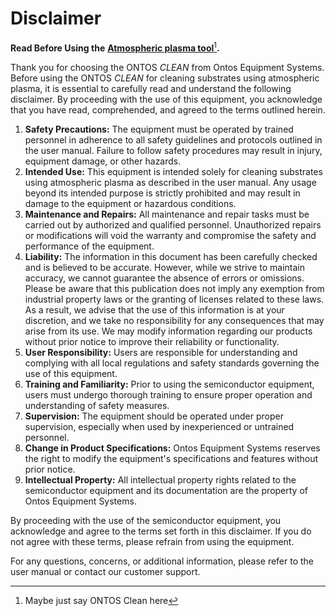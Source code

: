 # Disclaimer

**Read Before Using the** [**Atmospheric plasma tool**](#user-content-fn-1)[^1]**.**

Thank you for choosing the ONTOS _CLEAN_ from Ontos Equipment Systems. Before using the ONTOS _CLEAN_ for cleaning substrates using atmospheric plasma, it is essential to carefully read and understand the following disclaimer. By proceeding with the use of this equipment, you acknowledge that you have read, comprehended, and agreed to the terms outlined herein.

1. **Safety Precautions:** The equipment must be operated by trained personnel in adherence to all safety guidelines and protocols outlined in the user manual. Failure to follow safety procedures may result in injury, equipment damage, or other hazards.
2. **Intended Use:** This equipment is intended solely for cleaning substrates using atmospheric plasma as described in the user manual. Any usage beyond its intended purpose is strictly prohibited and may result in damage to the equipment or hazardous conditions.
3. **Maintenance and Repairs:** All maintenance and repair tasks must be carried out by authorized and qualified personnel. Unauthorized repairs or modifications will void the warranty and compromise the safety and performance of the equipment.
4. **Liability:** The information in this document has been carefully checked and is believed to be accurate. However, while we strive to maintain accuracy, we cannot guarantee the absence of errors or omissions. Please be aware that this publication does not imply any exemption from industrial property laws or the granting of licenses related to these laws. As a result, we advise that the use of this information is at your discretion, and we take no responsibility for any consequences that may arise from its use. We may modify information regarding our products without prior notice to improve their reliability or functionality.
5. **User Responsibility:** Users are responsible for understanding and complying with all local regulations and safety standards governing the use of this equipment.
6. **Training and Familiarity:** Prior to using the semiconductor equipment, users must undergo thorough training to ensure proper operation and understanding of safety measures.
7. **Supervision:** The equipment should be operated under proper supervision, especially when used by inexperienced or untrained personnel.
8. **Change in Product Specifications:** Ontos Equipment Systems reserves the right to modify the equipment's specifications and features without prior notice.
9. **Intellectual Property:** All intellectual property rights related to the semiconductor equipment and its documentation are the property of Ontos Equipment Systems.

By proceeding with the use of the semiconductor equipment, you acknowledge and agree to the terms set forth in this disclaimer. If you do not agree with these terms, please refrain from using the equipment.

For any questions, concerns, or additional information, please refer to the user manual or contact our customer support.

[^1]: Maybe just say ONTOS Clean here
